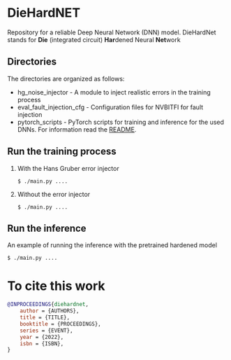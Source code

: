 # DieHardNET

Repository for a reliable Deep Neural Network (DNN) model. DieHardNet stands for 
**Die** (integrated circuit) **Har**dened Neural **Net**work

[comment]: <> (TODO: Replace by two images from john mcclane one 
classified with DieHardNet and other with an error
 l![Die hard photo]&#40;/diehard.jpg&#41;)

## Directories

The directories are organized as follows:

* hg_noise_injector - A module to inject realistic errors in the training process
* eval_fault_injection_cfg - Configuration files for NVBITFI for fault injection
* pytorch_scripts - PyTorch scripts for training and inference for the 
used DNNs. For information read the [README](/pytorch_scripts/README.md).

## Run the training process 

<ol>
<li>With the Hans Gruber error injector</li>

```{r, engine='bash', code_block_name} 
$ ./main.py ....
```

<li>Without the error injector</li>

```{r, engine='bash', code_block_name} 
$ ./main.py ....
```

</ol>

## Run the inference

An example of running the inference with the pretrained 
hardened model
```{r, engine='bash', code_block_name} 
$ ./main.py ....
```

# To cite this work
```bibtex
@INPROCEEDINGS{diehardnet,
    author = {AUTHORS},
    title = {TITLE},
    booktitle = {PROCEEDINGS},
    series = {EVENT},
    year = {2022},
    isbn = {ISBN},
} 
```
